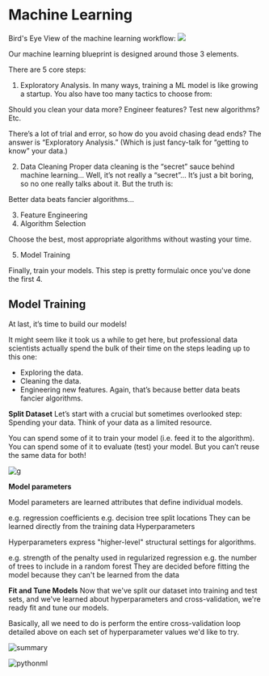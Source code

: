 # Machine Learning

Bird's Eye View of the machine learning workflow:
![](https://www.researchgate.net/publication/351297295/figure/fig2/AS:1023852620550144@1621116895077/Machine-learning-overview.png)

Our machine learning blueprint is designed around those 3 elements.

There are 5 core steps:

1. Exploratory Analysis.
In many ways, training a ML model is like growing a startup. You also have too many tactics to choose from:

Should you clean your data more? Engineer features? Test new algorithms? Etc.

There’s a lot of trial and error, so how do you avoid chasing dead ends? The answer is “Exploratory Analysis.” (Which is just fancy-talk for “getting to know” your data.)

2. Data Cleaning
Proper data cleaning is the “secret” sauce behind machine learning… Well, it’s not really a “secret”… It’s just a bit boring, so no one really talks about it. But the truth is:

Better data beats fancier algorithms…

3. Feature Engineering
4. Algorithm Selection

Choose the best, most appropriate algorithms without wasting your time.

5. Model Training

Finally, train your models. This step is pretty formulaic once you've done the first 4.

## Model Training


At last, it’s time to build our models!

It might seem like it took us a while to get here, but professional data scientists actually spend the bulk of their time on the steps leading up to this one:

* Exploring the data.
* Cleaning the data.
* Engineering new features.
Again, that’s because better data beats fancier algorithms.

**Split Dataset**
Let’s start with a crucial but sometimes overlooked step: Spending your data.
Think of your data as a limited resource.

You can spend some of it to train your model (i.e. feed it to the algorithm).
You can spend some of it to evaluate (test) your model.
But you can’t reuse the same data for both!

![g](https://elitedatascience.com/wp-content/uploads/2017/06/Train-Test-Split-Diagram.jpg)


**Model parameters**

Model parameters are learned attributes that define individual models.

e.g. regression coefficients
e.g. decision tree split locations
They can be learned directly from the training data
Hyperparameters

Hyperparameters express "higher-level" structural settings for algorithms.

e.g. strength of the penalty used in regularized regression
e.g. the number of trees to include in a random forest
They are decided before fitting the model because they can't be learned from the data

**Fit and Tune Models**
Now that we've split our dataset into training and test sets, and we've learned about hyperparameters and cross-validation, we're ready fit and tune our models.

Basically, all we need to do is perform the entire cross-validation loop detailed above on each set of hyperparameter values we'd like to try.

![summary](https://i2.wp.com/vinodsblog.com/wp-content/uploads/2018/10/Machine-Learning-Process.png?resize=1300%2C616&ssl=1)

![pythonml](https://miro.medium.com/max/1200/0*OW2ZkGbtCmwjQtgb.jpg)